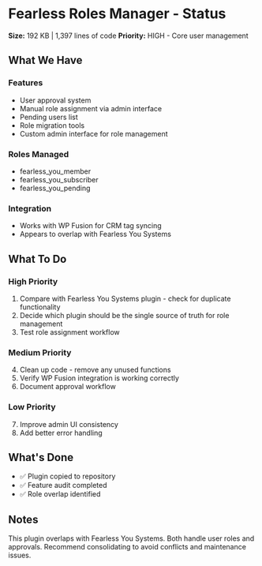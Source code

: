 # Fearless Roles Manager - Status

**Size:** 192 KB | 1,397 lines of code
**Priority:** HIGH - Core user management

## What We Have

### Features
- User approval system
- Manual role assignment via admin interface
- Pending users list
- Role migration tools
- Custom admin interface for role management

### Roles Managed
- fearless_you_member
- fearless_you_subscriber
- fearless_you_pending

### Integration
- Works with WP Fusion for CRM tag syncing
- Appears to overlap with Fearless You Systems

## What To Do

### High Priority
1. Compare with Fearless You Systems plugin - check for duplicate functionality
2. Decide which plugin should be the single source of truth for role management
3. Test role assignment workflow

### Medium Priority
4. Clean up code - remove any unused functions
5. Verify WP Fusion integration is working correctly
6. Document approval workflow

### Low Priority
7. Improve admin UI consistency
8. Add better error handling

## What's Done

- ✅ Plugin copied to repository
- ✅ Feature audit completed
- ✅ Role overlap identified

## Notes

This plugin overlaps with Fearless You Systems. Both handle user roles and approvals. Recommend consolidating to avoid conflicts and maintenance issues.
